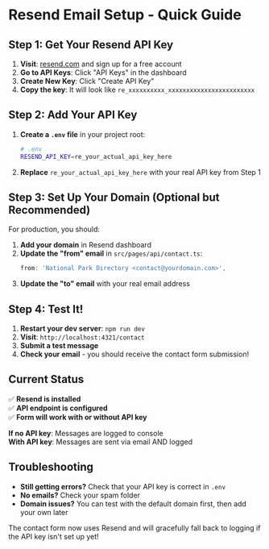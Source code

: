 # Resend Email Setup - Quick Guide

## Step 1: Get Your Resend API Key

1. **Visit**: [resend.com](https://resend.com) and sign up for a free account
2. **Go to API Keys**: Click "API Keys" in the dashboard
3. **Create New Key**: Click "Create API Key"
4. **Copy the key**: It will look like `re_xxxxxxxxxx_xxxxxxxxxxxxxxxxxxxxxxxx`

## Step 2: Add Your API Key

1. **Create a `.env` file** in your project root:
   ```bash
   # .env
   RESEND_API_KEY=re_your_actual_api_key_here
   ```

2. **Replace** `re_your_actual_api_key_here` with your real API key from Step 1

## Step 3: Set Up Your Domain (Optional but Recommended)

For production, you should:

1. **Add your domain** in Resend dashboard
2. **Update the "from" email** in `src/pages/api/contact.ts`:
   ```typescript
   from: 'National Park Directory <contact@yourdomain.com>',
   ```
3. **Update the "to" email** with your real email address

## Step 4: Test It!

1. **Restart your dev server**: `npm run dev`
2. **Visit**: `http://localhost:4321/contact`
3. **Submit a test message**
4. **Check your email** - you should receive the contact form submission!

## Current Status

✅ **Resend is installed**  
✅ **API endpoint is configured**  
✅ **Form will work with or without API key**

**If no API key**: Messages are logged to console  
**With API key**: Messages are sent via email AND logged

## Troubleshooting

- **Still getting errors?** Check that your API key is correct in `.env`
- **No emails?** Check your spam folder
- **Domain issues?** You can test with the default domain first, then add your own later

The contact form now uses Resend and will gracefully fall back to logging if the API key isn't set up yet! 